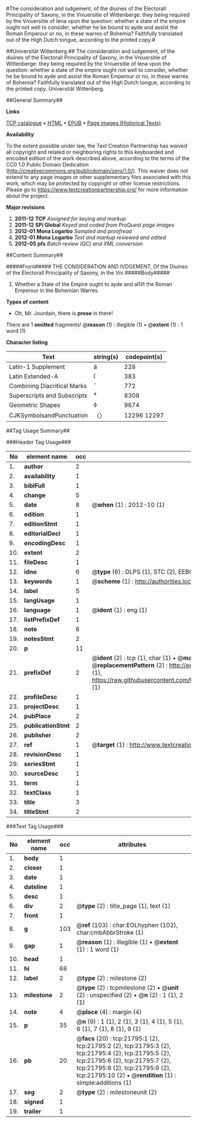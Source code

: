 #The consideration and iudgement, of the diuines of the Electorall Principality of Saxony, in the Vniuersitie of Wittenberge: they being required by the Vniuersitie of Iena vpon the question: whether a state of the empire ought not well to consider, whether he be bound to ayde and assist the Roman Emperour or no, in these warres of Bohemia? Faithfully translated out of the High Dutch tongue, according to the printed copy.#

##Universität Wittenberg.##
The consideration and iudgement, of the diuines of the Electorall Principality of Saxony, in the Vniuersitie of Wittenberge: they being required by the Vniuersitie of Iena vpon the question: whether a state of the empire ought not well to consider, whether he be bound to ayde and assist the Roman Emperour or no, in these warres of Bohemia? Faithfully translated out of the High Dutch tongue, according to the printed copy.
Universität Wittenberg.

##General Summary##

**Links**

[TCP catalogue](http://www.ota.ox.ac.uk/tcp/)  • 
[HTML](http://tei.it.ox.ac.uk/tcp/Texts-HTML/free/A15/A15667.html)  • 
[EPUB](http://tei.it.ox.ac.uk/tcp/Texts-EPUB/free/A15/A15667.epub) • 
[Page images (Historical Texts)](https://historicaltexts.jisc.ac.uk/eebo-99856266e)

**Availability**

To the extent possible under law, the Text Creation Partnership has waived all copyright and related or neighboring rights to this keyboarded and encoded edition of the work described above, according to the terms of the CC0 1.0 Public Domain Dedication (http://creativecommons.org/publicdomain/zero/1.0/). This waiver does not extend to any page images or other supplementary files associated with this work, which may be protected by copyright or other license restrictions. Please go to https://www.textcreationpartnership.org/ for more information about the project.

**Major revisions**

1. __2011-12__ __TCP__ *Assigned for keying and markup*
1. __2011-12__ __SPi Global__ *Keyed and coded from ProQuest page images*
1. __2012-01__ __Mona Logarbo__ *Sampled and proofread*
1. __2012-01__ __Mona Logarbo__ *Text and markup reviewed and edited*
1. __2012-05__ __pfs__ *Batch review (QC) and XML conversion*

##Content Summary##

#####Front#####
THE CONSIDERATION AND IVDGEMENT, Of the Diuines of the Electorall Principality of Saxony, in the Vni
#####Body#####

1. Whether a State of the Empire ought to ayde and aſſiſt the Roman Emperour in the Bohemian Warres.

**Types of content**

  * Oh, Mr. Jourdain, there is **prose** in there!

There are 1 **omitted** fragments! 
 @__reason__ (1) : illegible (1)  •  @__extent__ (1) : 1 word (1)

**Character listing**


|Text|string(s)|codepoint(s)|
|---|---|---|
|Latin-1 Supplement|ä|228|
|Latin Extended-A|ſ|383|
|Combining             Diacritical Marks|̄|772|
|Superscripts             and Subscripts|⁴|8308|
|Geometric Shapes|◊|9674|
|CJKSymbolsandPunctuation|〈〉|12296 12297|

##Tag Usage Summary##

###Header Tag Usage###

|No|element name|occ|attributes|
|---|---|---|---|
|1.|__author__|2||
|2.|__availability__|1||
|3.|__biblFull__|1||
|4.|__change__|5||
|5.|__date__|8| @__when__ (1) : 2012-10 (1)|
|6.|__edition__|1||
|7.|__editionStmt__|1||
|8.|__editorialDecl__|1||
|9.|__encodingDesc__|1||
|10.|__extent__|2||
|11.|__fileDesc__|1||
|12.|__idno__|6| @__type__ (6) : DLPS (1), STC (2), EEBO-CITATION (1), PROQUEST (1), VID (1)|
|13.|__keywords__|1| @__scheme__ (1) : http://authorities.loc.gov/ (1)|
|14.|__label__|5||
|15.|__langUsage__|1||
|16.|__language__|1| @__ident__ (1) : eng (1)|
|17.|__listPrefixDef__|1||
|18.|__note__|8||
|19.|__notesStmt__|2||
|20.|__p__|11||
|21.|__prefixDef__|2| @__ident__ (2) : tcp (1), char (1)  •  @__matchPattern__ (2) : ([0-9\-]+):([0-9IVX]+) (1), (.+) (1)  •  @__replacementPattern__ (2) : http://eebo.chadwyck.com/downloadtiff?vid=$1&page=$2 (1), https://raw.githubusercontent.com/textcreationpartnership/Texts/master/tcpchars.xml#$1 (1)|
|22.|__profileDesc__|1||
|23.|__projectDesc__|1||
|24.|__pubPlace__|2||
|25.|__publicationStmt__|2||
|26.|__publisher__|2||
|27.|__ref__|1| @__target__ (1) : http://www.textcreationpartnership.org/docs/. (1)|
|28.|__revisionDesc__|1||
|29.|__seriesStmt__|1||
|30.|__sourceDesc__|1||
|31.|__term__|1||
|32.|__textClass__|1||
|33.|__title__|3||
|34.|__titleStmt__|2||


###Text Tag Usage###

|No|element name|occ|attributes|
|---|---|---|---|
|1.|__body__|1||
|2.|__closer__|1||
|3.|__date__|1||
|4.|__dateline__|1||
|5.|__desc__|1||
|6.|__div__|2| @__type__ (2) : title_page (1), text (1)|
|7.|__front__|1||
|8.|__g__|103| @__ref__ (103) : char:EOLhyphen (102), char:cmbAbbrStroke (1)|
|9.|__gap__|1| @__reason__ (1) : illegible (1)  •  @__extent__ (1) : 1 word (1)|
|10.|__head__|1||
|11.|__hi__|68||
|12.|__label__|2| @__type__ (2) : milestone (2)|
|13.|__milestone__|2| @__type__ (2) : tcpmilestone (2)  •  @__unit__ (2) : unspecified (2)  •  @__n__ (2) : 1 (1), 2 (1)|
|14.|__note__|4| @__place__ (4) : margin (4)|
|15.|__p__|35| @__n__ (9) : 1 (1), 2 (1), 3 (1), 4 (1), 5 (1), 6 (1), 7 (1), 8 (1), 9 (1)|
|16.|__pb__|20| @__facs__ (20) : tcp:21795:1 (2), tcp:21795:2 (2), tcp:21795:3 (2), tcp:21795:4 (2), tcp:21795:5 (2), tcp:21795:6 (2), tcp:21795:7 (2), tcp:21795:8 (2), tcp:21795:9 (2), tcp:21795:10 (2)  •  @__rendition__ (1) : simple:additions (1)|
|17.|__seg__|2| @__type__ (2) : milestoneunit (2)|
|18.|__signed__|1||
|19.|__trailer__|1||
